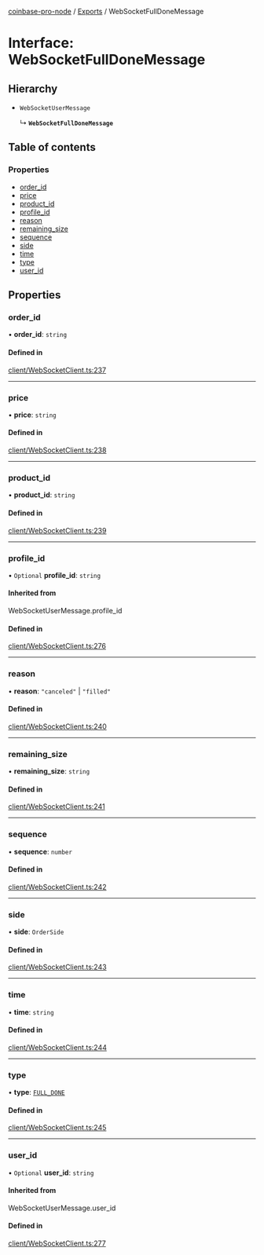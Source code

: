 [coinbase-pro-node](../README.md) / [Exports](../modules.md) / WebSocketFullDoneMessage

# Interface: WebSocketFullDoneMessage

## Hierarchy

- `WebSocketUserMessage`

  ↳ **`WebSocketFullDoneMessage`**

## Table of contents

### Properties

- [order_id](WebSocketFullDoneMessage.md#order_id)
- [price](WebSocketFullDoneMessage.md#price)
- [product_id](WebSocketFullDoneMessage.md#product_id)
- [profile_id](WebSocketFullDoneMessage.md#profile_id)
- [reason](WebSocketFullDoneMessage.md#reason)
- [remaining_size](WebSocketFullDoneMessage.md#remaining_size)
- [sequence](WebSocketFullDoneMessage.md#sequence)
- [side](WebSocketFullDoneMessage.md#side)
- [time](WebSocketFullDoneMessage.md#time)
- [type](WebSocketFullDoneMessage.md#type)
- [user_id](WebSocketFullDoneMessage.md#user_id)

## Properties

### order_id

• **order_id**: `string`

#### Defined in

[client/WebSocketClient.ts:237](https://github.com/bennycode/coinbase-pro-node/blob/2016513/src/client/WebSocketClient.ts#L237)

---

### price

• **price**: `string`

#### Defined in

[client/WebSocketClient.ts:238](https://github.com/bennycode/coinbase-pro-node/blob/2016513/src/client/WebSocketClient.ts#L238)

---

### product_id

• **product_id**: `string`

#### Defined in

[client/WebSocketClient.ts:239](https://github.com/bennycode/coinbase-pro-node/blob/2016513/src/client/WebSocketClient.ts#L239)

---

### profile_id

• `Optional` **profile_id**: `string`

#### Inherited from

WebSocketUserMessage.profile_id

#### Defined in

[client/WebSocketClient.ts:276](https://github.com/bennycode/coinbase-pro-node/blob/2016513/src/client/WebSocketClient.ts#L276)

---

### reason

• **reason**: `"canceled"` \| `"filled"`

#### Defined in

[client/WebSocketClient.ts:240](https://github.com/bennycode/coinbase-pro-node/blob/2016513/src/client/WebSocketClient.ts#L240)

---

### remaining_size

• **remaining_size**: `string`

#### Defined in

[client/WebSocketClient.ts:241](https://github.com/bennycode/coinbase-pro-node/blob/2016513/src/client/WebSocketClient.ts#L241)

---

### sequence

• **sequence**: `number`

#### Defined in

[client/WebSocketClient.ts:242](https://github.com/bennycode/coinbase-pro-node/blob/2016513/src/client/WebSocketClient.ts#L242)

---

### side

• **side**: `OrderSide`

#### Defined in

[client/WebSocketClient.ts:243](https://github.com/bennycode/coinbase-pro-node/blob/2016513/src/client/WebSocketClient.ts#L243)

---

### time

• **time**: `string`

#### Defined in

[client/WebSocketClient.ts:244](https://github.com/bennycode/coinbase-pro-node/blob/2016513/src/client/WebSocketClient.ts#L244)

---

### type

• **type**: [`FULL_DONE`](../enums/WebSocketResponseType.md#full_done)

#### Defined in

[client/WebSocketClient.ts:245](https://github.com/bennycode/coinbase-pro-node/blob/2016513/src/client/WebSocketClient.ts#L245)

---

### user_id

• `Optional` **user_id**: `string`

#### Inherited from

WebSocketUserMessage.user_id

#### Defined in

[client/WebSocketClient.ts:277](https://github.com/bennycode/coinbase-pro-node/blob/2016513/src/client/WebSocketClient.ts#L277)
